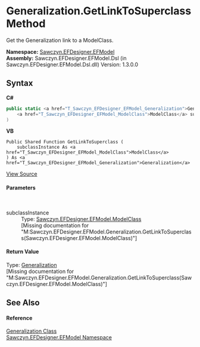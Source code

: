 # Generalization.GetLinkToSuperclass Method 
 

Get the Generalization link to a ModelClass.

**Namespace:**&nbsp;<a href="N_Sawczyn_EFDesigner_EFModel">Sawczyn.EFDesigner.EFModel</a><br />**Assembly:**&nbsp;Sawczyn.EFDesigner.EFModel.Dsl (in Sawczyn.EFDesigner.EFModel.Dsl.dll) Version: 1.3.0.0

## Syntax

**C#**<br />
``` C#
public static <a href="T_Sawczyn_EFDesigner_EFModel_Generalization">Generalization</a> GetLinkToSuperclass(
	<a href="T_Sawczyn_EFDesigner_EFModel_ModelClass">ModelClass</a> subclassInstance
)
```

**VB**<br />
``` VB
Public Shared Function GetLinkToSuperclass ( 
	subclassInstance As <a href="T_Sawczyn_EFDesigner_EFModel_ModelClass">ModelClass</a>
) As <a href="T_Sawczyn_EFDesigner_EFModel_Generalization">Generalization</a>
```

<a href="https://github.com/msawczyn/EFDesigner/tree/master/src/Dsl/GeneratedCode/DomainRelationships.cs#L2704" title="View the source code">View Source</a><br />

#### Parameters
&nbsp;<dl><dt>subclassInstance</dt><dd>Type: <a href="T_Sawczyn_EFDesigner_EFModel_ModelClass">Sawczyn.EFDesigner.EFModel.ModelClass</a><br />\[Missing <param name="subclassInstance"/> documentation for "M:Sawczyn.EFDesigner.EFModel.Generalization.GetLinkToSuperclass(Sawczyn.EFDesigner.EFModel.ModelClass)"\]</dd></dl>

#### Return Value
Type: <a href="T_Sawczyn_EFDesigner_EFModel_Generalization">Generalization</a><br />\[Missing <returns> documentation for "M:Sawczyn.EFDesigner.EFModel.Generalization.GetLinkToSuperclass(Sawczyn.EFDesigner.EFModel.ModelClass)"\]

## See Also


#### Reference
<a href="T_Sawczyn_EFDesigner_EFModel_Generalization">Generalization Class</a><br /><a href="N_Sawczyn_EFDesigner_EFModel">Sawczyn.EFDesigner.EFModel Namespace</a><br />